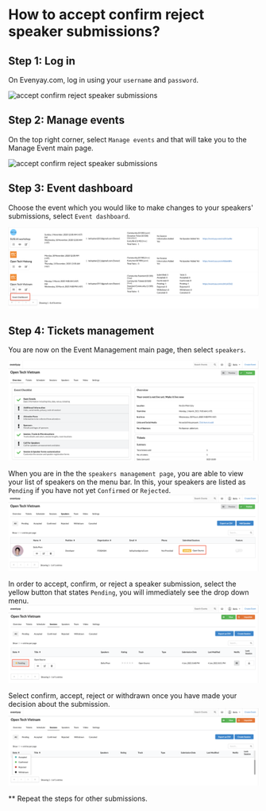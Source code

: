 # How to accept confirm reject speaker submissions?

## Step 1: Log in
On Evenyay.com, log in using your `username` and `password`.

![accept confirm reject speaker submissions](/images/Log-in-page.png)

## Step 2: Manage events
On the top right corner, select `Manage events` and that will take you to the Manage Event main page. 

![accept confirm reject speaker submissions](/images/Manage-events-bar.png)

## Step 3: Event dashboard
Choose the event which you would like to make changes to your speakers' submissions, select `Event dashboard`.  

![accept confirm reject speaker submissions](/images/How-to-accept-confirm-reject-speaker-submissions-1.png)

## Step 4: Tickets management
You are now on the Event Management main page, then select `speakers`. 

![accept confirm reject speaker submissions](/images/How-to-accept-confirm-reject-speaker-submissions-2.png)

When you are in the the `speakers management page`, you are able to view your list of speakers on the menu bar. In this, your speakers are listed as `Pending` if you have not yet `Confirmed` or `Rejected`. 
![accept confirm reject speaker submissions](/images/How-to-accept-confirm-reject-speaker-submissions-3.png)

In order to accept, confirm, or reject a speaker submission, select the yellow button that states `Pending`, you will immediately see the drop down menu. 
![accept confirm reject speaker submissions](/images/How-to-accept-confirm-reject-speaker-submissions-4.png)

Select confirm, accept, reject or withdrawn once you have made your decision about the submission. 
![accept confirm reject speaker submissions](/images/How-to-accept-confirm-reject-speaker-submissions-5.png)

** Repeat the steps for other submissions. 


